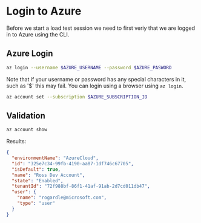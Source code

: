 # Login to Azure

Before we start a load test session we need to first veriy that we are
logged in to Azure using the CLI.

## Azure Login

```Bash
az login --username $AZURE_USERNAME --password $AZURE_PASWORD
```

Note that if your username or password has any special characters in
it, such as '$' this may fail. You can login using a browser using `az login`.

```Bash
az account set --subscription $AZURE_SUBSCRIPTION_ID
```

## Validation

```Bash
az account show
```

Results:

```json
{
  "environmentName": "AzureCloud",
  "id": "325e7c34-99fb-4190-aa87-1df746c67705",
  "isDefault": true,
  "name": "Ross Dev Account",
  "state": "Enabled",
  "tenantId": "72f988bf-86f1-41af-91ab-2d7cd011db47",
  "user": {
    "name": "rogardle@microsoft.com",
    "type": "user"
  }
}
```
